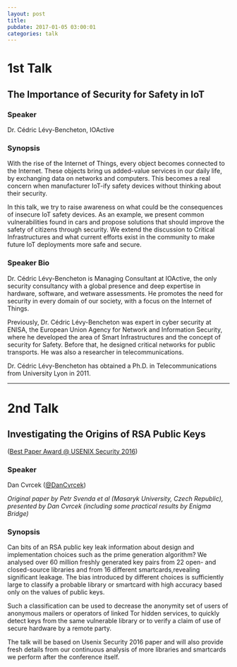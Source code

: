 ```yaml
---
layout: post
title: 
pubdate: 2017-01-05 03:00:01
categories: talk
---
```


# 1st Talk

## The Importance of Security for Safety in IoT

### Speaker

Dr. C&eacute;dric L&eacute;vy-Bencheton, IOActive

### Synopsis

With the rise of the Internet of Things, every object becomes connected to the Internet. These objects bring 
us added-value services in our daily life, by exchanging data on networks and computers. This becomes a real 
concern when manufacturer IoT-ify safety devices without thinking about their security.

In this talk, we try to raise awareness on what could be the consequences of insecure IoT safety devices. As 
an example, we present common vulnerabilities found in cars and propose solutions that should improve the safety 
of citizens through security. We extend the discussion to Critical Infrastructures and what current efforts 
exist in the community to make future IoT deployments more safe and secure.

### Speaker Bio

Dr. C&eacute;dric L&eacute;vy-Bencheton is Managing Consultant at IOActive, the only security consultancy with a global 
presence and deep expertise in hardware, software, and wetware assessments. He promotes the need for security 
in every domain of our society, with a focus on the Internet of Things.

Previously, Dr. C&eacute;dric L&eacute;vy-Bencheton was expert in cyber security at ENISA, the European Union Agency for 
Network and Information Security, where he developed the area of Smart Infrastructures and the concept of 
security for Safety. Before that, he designed critical networks for public transports. He was also a researcher 
in telecommunications.

Dr. C&eacute;dric L&eacute;vy-Bencheton has obtained a Ph.D. in Telecommunications from University Lyon in 2011.

<hr>

# 2nd Talk

## Investigating the Origins of RSA Public Keys

([Best Paper Award @ USENIX Security 2016](https://www.usenix.org/conference/usenixsecurity16/technical-sessions/presentation/svenda))

### Speaker

Dan Cvrcek ([@DanCvrcek](https://twitter.com/DanCvrcek))

*Original paper by Petr Svenda et al (Masaryk University, Czech Republic), presented by Dan Cvrcek (including some practical results by Enigma Bridge)*

### Synopsis

Can bits of an RSA public key leak information about design and implementation choices such as the prime generation
algorithm? We analysed over 60 million freshly generated key pairs from 22 open- and closed-source libraries and from 16 different smartcards,revealing significant leakage. The bias introduced by different choices is sufficiently large to classify a probable library or smartcard with high accuracy based only on the values of public keys.

Such a classification can be used to decrease the anonymity set of users of anonymous mailers or operators of linked Tor hidden services, to quickly detect keys from the same vulnerable library or to verify a claim of use of secure hardware by a remote party.

The talk will be based on Usenix Security 2016 paper and will also provide fresh details from our continuous analysis of more libraries and smartcards we perform after the conference itself.

